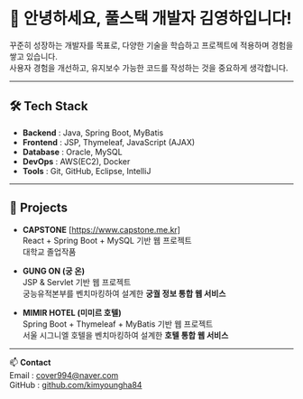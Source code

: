 # 👋 안녕하세요, 풀스택 개발자 김영하입니다!

꾸준히 성장하는 개발자를 목표로, 다양한 기술을 학습하고 프로젝트에 적용하며 경험을 쌓고 있습니다.  
사용자 경험을 개선하고, 유지보수 가능한 코드를 작성하는 것을 중요하게 생각합니다.

---

## 🛠 Tech Stack
- **Backend** : Java, Spring Boot, MyBatis
- **Frontend** : JSP, Thymeleaf, JavaScript (AJAX)  
- **Database** : Oracle, MySQL  
- **DevOps** : AWS(EC2), Docker  
- **Tools** : Git, GitHub, Eclipse, IntelliJ

---

## 📌 Projects
- **CAPSTONE** [https://www.capstone.me.kr]  
  React + Spring Boot + MySQL 기반 웹 프로젝트  
  대학교 졸업작품
  
- **GUNG ON (궁 온)**  
  JSP & Servlet 기반 웹 프로젝트  
  궁능유적본부를 벤치마킹하여 설계한 **궁궐 정보 통합 웹 서비스**
   
- **MIMIR HOTEL (미미르 호텔)**  
  Spring Boot + Thymeleaf + MyBatis 기반 웹 프로젝트  
  서울 시그니엘 호텔을 벤치마킹하여 설계한 **호텔 통합 웹 서비스**
  
--- 

📫 **Contact**  
Email : cover994@naver.com  
GitHub : [github.com/kimyoungha84](https://github.com/kimyoungha84)
